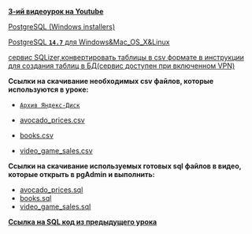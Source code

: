 [**3-ий видеоурок на Youtube**](https://youtu.be/ZMSJ4dVnkDI)

[PostgreSQL (Windows installers)](https://www.postgresql.org/download/windows/)

[PostgreSQL **`14.7`** для Windows&Mac_OS_X&Linux](https://www.enterprisedb.com/downloads/postgres-postgresql-downloads)

[сервис SQLizer,конвертировать таблицы в csv формате в инструкции для создания таблиц в БД(сервис доступен при включенном VPN)](https://sqlizer.io/#/)

**Ccылки на скачивание необходимых csv файлов, которые используются в уроке:**<br>
 - [`Архив Яндекс-Диск`](https://disk.yandex.ru/d/DsPSGOU9r3dBMw)
 
 - [avocado_prices.csv](/Module1/L-3/CSVfiles/avocado_prices.csv)
 - [books.csv](/Module1/L-3/CSVfiles/books.csv)
 - [video_game_sales.csv](/Module1/L-3/CSVfiles/video_game_sales.csv)

**Ccылки на скачивание используемых готовых sql файлов в видео, которые открыть в pgAdmin и выполнить:**
 - [avocado_prices.sql](/Module1/L-3/SQLfiles/avocado_prices.sql)
 - [books.sql](/Module1/L-3/SQLfiles/books.sql)
 - [video_game_sales.sql](/Module1/L-3/SQLfiles/video_game_sales.sql)

[**Ссылка на SQL код из предыдущего урока**](/Module1/L-3/SQLfiles/SQLforlesson.sql)
